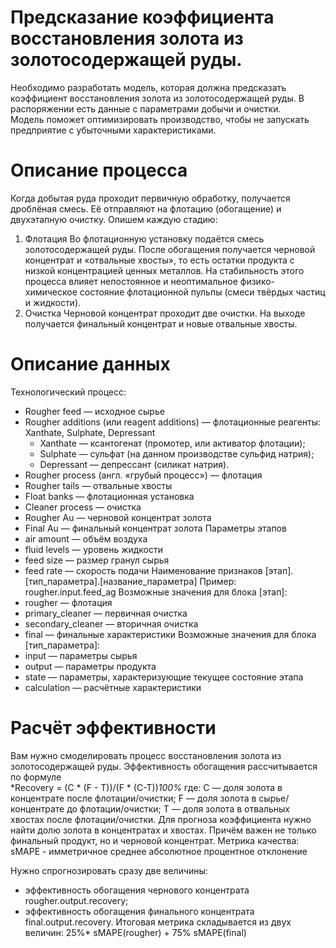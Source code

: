 # Предсказание коэффициента восстановления золота из золотосодержащей руды.
Необходимо разработать модель, которая должна предсказать коэффициент восстановления золота из золотосодержащей руды. В распоряжении есть данные с параметрами добычи и очистки.  
Модель поможет оптимизировать производство, чтобы не запускать предприятие с убыточными характеристиками.

# Описание процесса
Когда добытая руда проходит первичную обработку, получается дроблёная смесь. Её отправляют на флотацию (обогащение) и двухэтапную очистку.
Опишем каждую стадию:
1. Флотация
Во флотационную установку подаётся смесь золотосодержащей руды. После обогащения получается черновой концентрат и «отвальные хвосты», то есть остатки продукта с низкой концентрацией ценных металлов. На стабильность этого процесса влияет непостоянное и неоптимальное физико-химическое состояние флотационной пульпы (смеси твёрдых частиц и жидкости).
2. Очистка
Черновой концентрат проходит две очистки. На выходе получается финальный концентрат и новые отвальные хвосты.

# Описание данных
Технологический процесс:
* Rougher feed — исходное сырье
* Rougher additions (или reagent additions) — флотационные реагенты: Xanthate, Sulphate, Depressant
	* Xanthate — ксантогенат (промотер, или активатор флотации);
	* Sulphate — сульфат (на данном производстве сульфид натрия);
	* Depressant — депрессант (силикат натрия).
* Rougher process (англ. «грубый процесс») — флотация
* Rougher tails — отвальные хвосты
* Float banks — флотационная установка
* Cleaner process — очистка
* Rougher Au — черновой концентрат золота
* Final Au — финальный концентрат золота
Параметры этапов
* air amount — объём воздуха
* fluid levels — уровень жидкости
* feed size — размер гранул сырья
* feed rate — скорость подачи
Наименование признаков
[этап].[тип_параметра].[название_параметра]
Пример: rougher.input.feed_ag
Возможные значения для блока [этап]:
* rougher — флотация
* primary_cleaner — первичная очистка
* secondary_cleaner — вторичная очистка
* final — финальные характеристики
Возможные значения для блока [тип_параметра]:
* input — параметры сырья
* output — параметры продукта
* state — параметры, характеризующие текущее состояние этапа
* calculation — расчётные характеристики

# Расчёт эффективности
Вам нужно смоделировать процесс восстановления золота из золотосодержащей руды.
Эффективность обогащения рассчитывается по формуле  
*Recovery = (C * (F - T))/(F * (C-T))*100%*
где:
C — доля золота в концентрате после флотации/очистки;
F — доля золота в сырье/концентрате до флотации/очистки;
T — доля золота в отвальных хвостах после флотации/очистки.
Для прогноза коэффициента нужно найти долю золота в концентратах и хвостах. Причём важен не только финальный продукт, но и черновой концентрат.
Метрика качества: sMAPE - имметричное среднее абсолютное процентное отклонение

Нужно спрогнозировать сразу две величины:
* эффективность обогащения чернового концентрата rougher.output.recovery;
* эффективность обогащения финального концентрата final.output.recovery.
Итоговая метрика складывается из двух величин: 25%* sMAPE(rougher) + 75% sMAPE(final)
